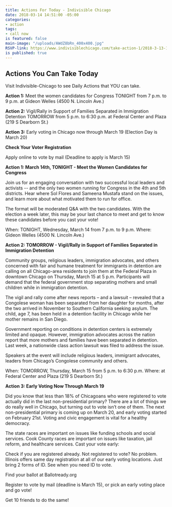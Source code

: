 ```yaml
---
title: Actions For Today - Indivisible Chicago
date: 2018-03-14 14:51:00 -05:00
categories:
- action
tags:
- call now
is featured: false
main-image: "/uploads/AWdZ8bRn_400x400.jpg"
RSVP-link: https://www.indivisiblechicago.com/take-action-1/2018-3-13-1
is published: true
---
```


## Actions You Can Take Today

Visit Indivisible-Chicago to see Daily Actions that YOU can take.  

**Action 1:** Meet the women candidates for Congress TONIGHT from 7 p.m. to 9 p.m. at Gideon Welles (4500 N. Lincoln Ave.)

**Action 2:** Vigil/Rally in Support of Families Separated in Immigration Detention TOMORROW from 5 p.m. to 6:30 p.m. at Federal Center and Plaza (219 S Dearborn St.)

**Action 3:** Early voting in Chicago now through March 19 (Election Day is March 20)

**Check Your Voter Registration** 

Apply online to vote by mail (Deadline to apply is March 15) 

**Action 1: March 14th, TONIGHT - Meet the Women Candidates for Congress**

Join us for an engaging conversation with two successful local leaders and activists -- and the only two women running for Congress in the 4th and 5th districts. Hear where Sol Flores and Sameena Mustafa stand on the issues, and learn more about what motivated them to run for office.

The format will be moderated Q&A with the two candidates. With the election a week later, this may be your last chance to meet and get to know these candidates before you cast your vote!

When: TONIGHT, Wednesday, March 14 from 7 p.m. to 9 p.m.
Where: Gideon Welles (4500 N. Lincoln Ave.)

**Action 2: TOMORROW - Vigil/Rally in Support of Families Separated in Immigration Detention**

Community groups, religious leaders, immigration advocates, and others concerned with fair and humane treatment for immigrants in detention are calling on all Chicago-area residents to join them at the Federal Plaza in downtown Chicago on Thursday, March 15 at 5 p.m. Participants will demand that the federal government stop separating mothers and small children while in immigration detention.

The vigil and rally come after news reports – and a lawsuit – revealed that a Congolese woman has been separated from her daughter for months, after the two arrived in November to Southern California seeking asylum. The child, age 7, has been held in a detention facility in Chicago while her mother remains in San Diego.

Government reporting on conditions in detention centers is extremely limited and opaque. However, immigration advocates across the nation report that more mothers and families have been separated in detention. Last week, a nationwide class action lawsuit was filed to address the issue.

Speakers at the event will include religious leaders, immigrant advocates, leaders from Chicago’s Congolese community and others. 

When: TOMORROW, Thursday, March 15 from 5 p.m. to 6:30 p.m.
Where: at Federal Center and Plaza (219 S Dearborn St.)

**Action 3: Early Voting Now Through March 19**

Did you know that less than 18% of Chicagoans who were registered to vote actually did in the last non-presidential primary? There are a lot of things we do really well in Chicago, but turning out to vote isn’t one of them. The next non-presidential primary is coming up on March 20, and early voting started on February 21st. Voting and civic engagement is vital for a healthy democracy.

The state races are important on issues like funding schools and social services. Cook County races are important on issues like taxation, jail reform, and healthcare services. Cast your vote early:

Check if you are registered already. Not registered to vote? No problem. Illinois offers same day registration at all of our early voting locations. Just bring 2 forms of ID. See when you need ID to vote.

Find your ballot at Ballotready.org

Register to vote by mail (deadline is March 15), or pick an early voting place and go vote!

Get 10 friends to do the same! 